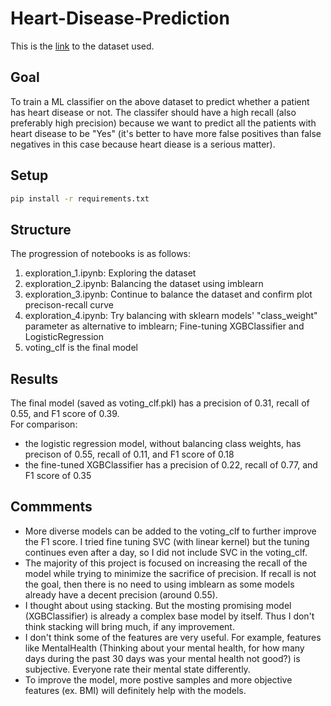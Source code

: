 # Heart-Disease-Prediction

This is the [link](https://www.kaggle.com/datasets/kamilpytlak/personal-key-indicators-of-heart-disease) to the dataset used.

## Goal
To train a ML classifier on the above dataset to predict whether a patient has heart disease or not. The classifer should have a high recall (also preferably high precision) because we want to predict all the patients with heart disease to be "Yes" (it's better to have more false positives than false negatives in this case because heart diease is a serious matter).

## Setup
```bash
pip install -r requirements.txt
```

## Structure
The progression of notebooks is as follows:
1. exploration_1.ipynb: Exploring the dataset
2. exploration_2.ipynb: Balancing the dataset using imblearn
3. exploration_3.ipynb: Continue to balance the dataset and confirm plot precison-recall curve
4. exploration_4.ipynb: Try balancing with sklearn models' "class_weight" parameter as alternative to imblearn; Fine-tuning XGBClassifier and LogisticRegression
5. voting_clf is the final model

## Results
The final model (saved as voting_clf.pkl) has a precision of 0.31, recall of 0.55, and F1 score of 0.39.
<br>
For comparison:
* the logistic regression model, without balancing class weights, has precison of 0.55, recall of 0.11, and F1 score of 0.18
* the fine-tuned XGBClassifier has a precision of 0.22, recall of 0.77, and F1 score of 0.35

## Commments
* More diverse models can be added to the voting_clf to further improve the F1 score. I tried fine tuning SVC (with linear kernel) but the tuning continues even after a day, so I did not include SVC in the voting_clf.
* The majority of this project is focused on increasing the recall of the model while trying to minimize the sacrifice of precision. If recall is not the goal, then there is no need to using imblearn as some models already have a decent precision (around 0.55).
* I thought about using stacking. But the mosting promising model (XGBClassifier) is already a complex base model by itself. Thus I don't think stacking will bring much, if any improvement.
* I don't think some of the features are very useful. For example, features like MentalHealth (Thinking about your mental health, for how many days during the past 30 days was your mental health not good?) is subjective. Everyone rate their mental state differently.
* To improve the model, more postive samples and more objective features (ex. BMI) will definitely help with the models.
